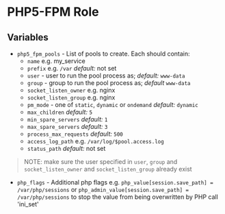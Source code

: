 # PHP5-FPM Role

## Variables
- `php5_fpm_pools` - List of pools to create. Each should contain:
  - `name` e.g. my_service
  - `prefix` e.g. `/var` _default:_ not set
  - `user` - user to run the pool process as; _default:_ `www-data`
  - `group` - group to run the pool process as; _default_ `www-data`
  - `socket_listen_owner` e.g. nginx
  - `socket_listen_group` e.g. nginx
  - `pm_mode` - one of `static`, `dynamic` or `ondemand` _default:_ `dynamic`
  - `max_children` _default:_ `5`
  - `min_spare_servers` _default:_ `1`
  - `max_spare_servers` _default:_ `3`
  - `process_max_requests` _default:_ `500`
  - `access_log_path` e.g. `/var/log/$pool.access.log`
  - `status_path` _default:_ not set

> NOTE: make sure the user specified in `user`, `group` and `socket_listen_owner` and `socket_listen_group` already exist

- `php_flags` - Additional php flags e.g. `php_value[session.save_path] = /var/php/sessions` or `php_admin_value[session.save_path] = /var/php/sessions` to stop the value from being overwritten by PHP call 'ini_set'

